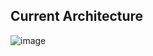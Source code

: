 ## Current Architecture

![image](https://github.com/user-attachments/assets/2e9e2b9d-8a53-4537-9052-8cb4b5349d81)
